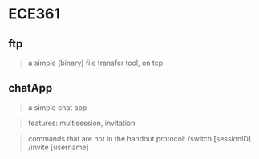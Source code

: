 # ECE361
ftp
-------
  >a simple (binary) file transfer tool, on tcp

chatApp
--------
  >a simple chat app
  
  >features: multisession, invitation
  
  >commands that are not in the handout protocol:
    /switch [sessionID]
    /invite [username]
